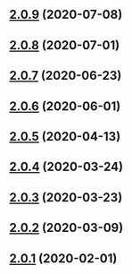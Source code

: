 ## [2.0.9](https://github.com/amille44420/react-fetcher/compare/v2.0.8...v2.0.9) (2020-07-08)

## [2.0.8](https://github.com/amille44420/react-fetcher/compare/v2.0.7...v2.0.8) (2020-07-01)

## [2.0.7](https://github.com/amille44420/react-fetcher/compare/v2.0.6...v2.0.7) (2020-06-23)

## [2.0.6](https://github.com/amille44420/react-fetcher/compare/v2.0.5...v2.0.6) (2020-06-01)

## [2.0.5](https://github.com/amille44420/react-fetcher/compare/v2.0.4...v2.0.5) (2020-04-13)

## [2.0.4](https://github.com/amille44420/react-fetcher/compare/v2.0.3...v2.0.4) (2020-03-24)

## [2.0.3](https://github.com/amille44420/react-fetcher/compare/v2.0.2...v2.0.3) (2020-03-23)

## [2.0.2](https://github.com/amille44420/react-fetcher/compare/v2.0.1...v2.0.2) (2020-03-09)

## [2.0.1](https://github.com/amille44420/react-fetcher/compare/v2.0.0...v2.0.1) (2020-02-01)
